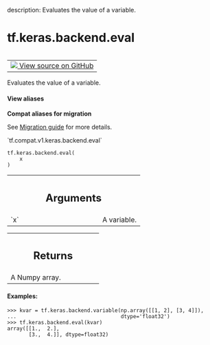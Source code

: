 description: Evaluates the value of a variable.

<div itemscope itemtype="http://developers.google.com/ReferenceObject">
<meta itemprop="name" content="tf.keras.backend.eval" />
<meta itemprop="path" content="Stable" />
</div>

# tf.keras.backend.eval

<!-- Insert buttons and diff -->

<table class="tfo-notebook-buttons tfo-api nocontent" align="left">
<td>
  <a target="_blank" href="https://github.com/tensorflow/tensorflow/blob/r2.3/tensorflow/python/keras/backend.py#L1374-L1393">
    <img src="https://www.tensorflow.org/images/GitHub-Mark-32px.png" />
    View source on GitHub
  </a>
</td>
</table>



Evaluates the value of a variable.

<section class="expandable">
  <h4 class="showalways">View aliases</h4>
  <p>
<b>Compat aliases for migration</b>
<p>See
<a href="https://www.tensorflow.org/guide/migrate">Migration guide</a> for
more details.</p>
<p>`tf.compat.v1.keras.backend.eval`</p>
</p>
</section>

<pre class="devsite-click-to-copy prettyprint lang-py tfo-signature-link">
<code>tf.keras.backend.eval(
    x
)
</code></pre>



<!-- Placeholder for "Used in" -->


<!-- Tabular view -->
 <table class="responsive fixed orange">
<colgroup><col width="214px"><col></colgroup>
<tr><th colspan="2"><h2 class="add-link">Arguments</h2></th></tr>

<tr>
<td>
`x`
</td>
<td>
A variable.
</td>
</tr>
</table>



<!-- Tabular view -->
 <table class="responsive fixed orange">
<colgroup><col width="214px"><col></colgroup>
<tr><th colspan="2"><h2 class="add-link">Returns</h2></th></tr>
<tr class="alt">
<td colspan="2">
A Numpy array.
</td>
</tr>

</table>



#### Examples:



```
>>> kvar = tf.keras.backend.variable(np.array([[1, 2], [3, 4]]),
...                                  dtype='float32')
>>> tf.keras.backend.eval(kvar)
array([[1.,  2.],
       [3.,  4.]], dtype=float32)
```